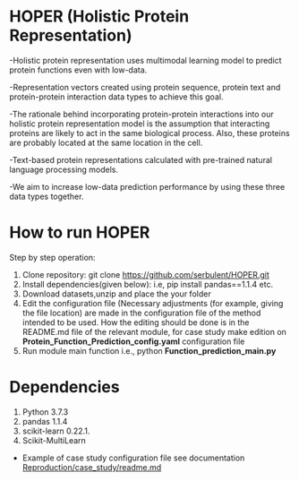 # HOPER (Holistic Protein Representation)

-Holistic protein representation uses  multimodal learning model to predict protein functions even with low-data. 

-Representation vectors created using protein sequence, protein text and protein-protein interaction data types to achieve this goal.

-The rationale behind  incorporating protein-protein interactions into our holistic protein representation model is the assumption 
that interacting proteins are likely to act in the same biological process. Also, these proteins are probably located at the same location in the cell. 

-Text-based protein representations calculated with pre-trained natural language processing models.

-We aim to increase low-data prediction performance by using these three data types together.

# How to run HOPER

Step by step operation:
  1. Clone repository: git clone https://github.com/serbulent/HOPER.git
  2. Install dependencies(given below): i.e, pip install pandas==1.1.4 etc.
  3. Download datasets,unzip and place the your folder
  4. Edit the configuration file (Necessary adjustments (for example, giving the file location) are made in the configuration file of the method intended to be used.
How the editing should be done is in the README.md file of the relevant module, for case study make edition on **Protein_Function_Prediction_config.yaml** configuration file
  5. Run module main function  i.e., python **Function_prediction_main.py**

# Dependencies
 1.	Python 3.7.3
 2.	pandas 1.1.4
 3.	scikit-learn 0.22.1.
 4.	Scikit-MultiLearn

- Example of case study configuration file see documentation [Reproduction/case_study/readme.md](readme.md)

